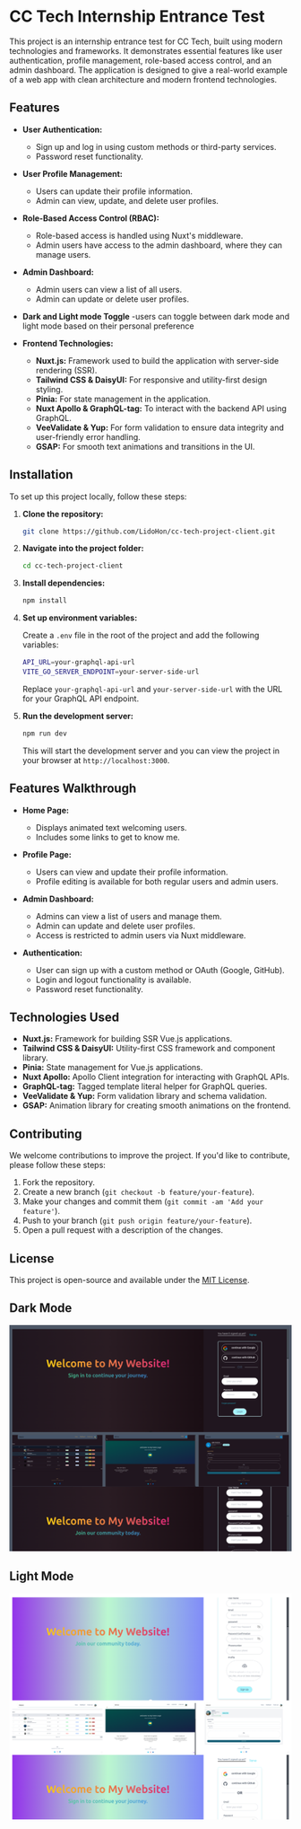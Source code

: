 # CC Tech Internship Entrance Test

This project is an internship entrance test for CC Tech, built using modern technologies and frameworks. It demonstrates essential features like user authentication, profile management, role-based access control, and an admin dashboard. The application is designed to give a real-world example of a web app with clean architecture and modern frontend technologies.

## Features

- **User Authentication:**
  - Sign up and log in using custom methods or third-party services.
  - Password reset functionality.
- **User Profile Management:**
  - Users can update their profile information.
  - Admin can view, update, and delete user profiles.
- **Role-Based Access Control (RBAC):**
  - Role-based access is handled using Nuxt's middleware.
  - Admin users have access to the admin dashboard, where they can manage users.
- **Admin Dashboard:**
  - Admin users can view a list of all users.
  - Admin can update or delete user profiles.
- **Dark and Light mode Toggle**
  -users can toggle between dark mode and light mode based on their personal preference

- **Frontend Technologies:**
  - **Nuxt.js:** Framework used to build the application with server-side rendering (SSR).
  - **Tailwind CSS & DaisyUI:** For responsive and utility-first design styling.
  - **Pinia:** For state management in the application.
  - **Nuxt Apollo & GraphQL-tag:** To interact with the backend API using GraphQL.
  - **VeeValidate & Yup:** For form validation to ensure data integrity and user-friendly error handling.
  - **GSAP:** For smooth text animations and transitions in the UI.

## Installation

To set up this project locally, follow these steps:

1. **Clone the repository:**

   ```bash
   git clone https://github.com/LidoHon/cc-tech-project-client.git
   ```

2. **Navigate into the project folder:**

   ```bash
   cd cc-tech-project-client
   ```

3. **Install dependencies:**

   ```bash
   npm install
   ```

4. **Set up environment variables:**

   Create a `.env` file in the root of the project and add the following variables:

   ```bash
   API_URL=your-graphql-api-url
   VITE_GO_SERVER_ENDPOINT=your-server-side-url
   ```

   Replace `your-graphql-api-url` and `your-server-side-url` with the URL for your GraphQL API endpoint.

5. **Run the development server:**

   ```bash
   npm run dev
   ```

   This will start the development server and you can view the project in your browser at `http://localhost:3000`.

## Features Walkthrough

- **Home Page:**

  - Displays animated text welcoming users.
  - Includes some links to get to know me.

- **Profile Page:**

  - Users can view and update their profile information.
  - Profile editing is available for both regular users and admin users.

- **Admin Dashboard:**

  - Admins can view a list of users and manage them.
  - Admin can update and delete user profiles.
  - Access is restricted to admin users via Nuxt middleware.

- **Authentication:**
  - User can sign up with a custom method or OAuth (Google, GitHub).
  - Login and logout functionality is available.
  - Password reset functionality.

## Technologies Used

- **Nuxt.js:** Framework for building SSR Vue.js applications.
- **Tailwind CSS & DaisyUI:** Utility-first CSS framework and component library.
- **Pinia:** State management for Vue.js applications.
- **Nuxt Apollo:** Apollo Client integration for interacting with GraphQL APIs.
- **GraphQL-tag:** Tagged template literal helper for GraphQL queries.
- **VeeValidate & Yup:** Form validation library and schema validation.
- **GSAP:** Animation library for creating smooth animations on the frontend.

## Contributing

We welcome contributions to improve the project. If you'd like to contribute, please follow these steps:

1. Fork the repository.
2. Create a new branch (`git checkout -b feature/your-feature`).
3. Make your changes and commit them (`git commit -am 'Add your feature'`).
4. Push to your branch (`git push origin feature/your-feature`).
5. Open a pull request with a description of the changes.

## License

This project is open-source and available under the [MIT License](LICENSE).

## Dark Mode

![Dark Mode](/public/images/dark.png)

## Light Mode

![Light Mode](/public/images/light.png)
